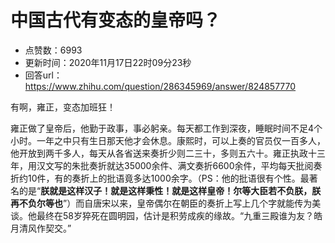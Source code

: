 # 中国古代有变态的皇帝吗？
- 点赞数：6993
- 更新时间：2020年11月17日22时09分23秒
- 回答url：https://www.zhihu.com/question/286345969/answer/824857770
<body>
 <p></p>
 <p data-pid="K_ccDLwD">有啊，雍正，变态加班狂！</p>
 <p data-pid="YH1pgssq">雍正做了皇帝后，他勤于政事，事必躬亲。每天都工作到深夜，睡眠时间不足4个小时。一年之中只有生日那天他才会休息。康熙时，可以上奏的官员仅一百多人，他开放到两千多人，每天从各省送来奏折少则二三十，多则五六十。雍正执政十三年，用汉文写的朱批奏折就达35000余件、满文奏折6600余件，平均每天批阅奏折约10件，有的奏折上的批语竟多达1000余字。（PS：他的批语很有个性。最著名的是“<b>朕就是这样汉子！就是这样秉性！就是这样皇帝！尔等大臣若不负朕，朕再不负尔等也</b>”）而自唐宋以来，皇帝偶尔在朝臣的奏折上写上几个字就能传为美谈。他最终在58岁猝死在圆明园，估计是积劳成疾的缘故。“九重三殿谁为友？皓月清风作契交。”</p><a data-draft-node="block" data-draft-type="mcn-link-card" data-mcn-id="1312155105589018624"></a>
 <p></p>
</body>